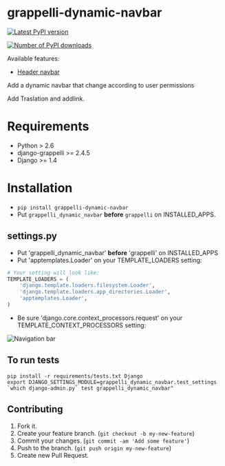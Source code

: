 # grappelli-dynamic-navbar

[![Latest PyPI version](https://pypip.in/v/grappelli-dynamic-navbar/badge.png)](https://crate.io/packages/grappelli-dynamic-navbar/)

[![Number of PyPI downloads](https://pypip.in/d/grappelli-dynamic-navbar/badge.png)](https://crate.io/packages/grappelli-dynamic-navbar/)


Available features:
* [Header navbar](#navbar)
  
Add a dynamic navbar that change according to user permissions

Add Traslation and addlink.

# Requirements

* Python > 2.6
* django-grappelli >= 2.4.5
* Django >= 1.4

# Installation

* ```pip install grappelli-dynamic-navbar```
* Put ```grappelli_dynamic_navbar``` **before** ```grappelli``` on INSTALLED_APPS.


## settings.py

 * Put 'grappelli_dynamic_navbar' **before** 'grappelli' on INSTALLED_APPS
 * Put 'apptemplates.Loader' on your TEMPLATE_LOADERS setting:

```python
# Your setting will look like:
TEMPLATE_LOADERS = (
    'django.template.loaders.filesystem.Loader',
    'django.template.loaders.app_directories.Loader',
    'apptemplates.Loader',
)
```

 * Be sure 'django.core.context_processors.request' on your TEMPLATE_CONTEXT_PROCESSORS setting:

![Navigation bar](https://github.com/xangmuve/grappelli_dynamic_navbar/blob/master/screenshot.png)


## To run tests

```
pip install -r requirements/tests.txt Django
export DJANGO_SETTINGS_MODULE=grappelli_dynamic_navbar.test_settings
`which django-admin.py` test grappelli_dynamic_navbar"
```

## Contributing

1. Fork it.
2. Create your feature branch. (`git checkout -b my-new-feature`)
3. Commit your changes. (`git commit -am 'Add some feature'`)
4. Push to the branch. (`git push origin my-new-feature`)
5. Create new Pull Request.
